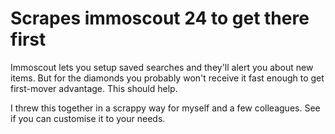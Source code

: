 # Scrapes immoscout 24 to get there first

Immoscout lets you setup saved searches and they'll alert you about new items. But for the diamonds you probably won't receive it fast enough to get first-mover advantage. This should help.

I threw this together in a scrappy way for myself and a few colleagues. See if you can customise it to your needs. 
